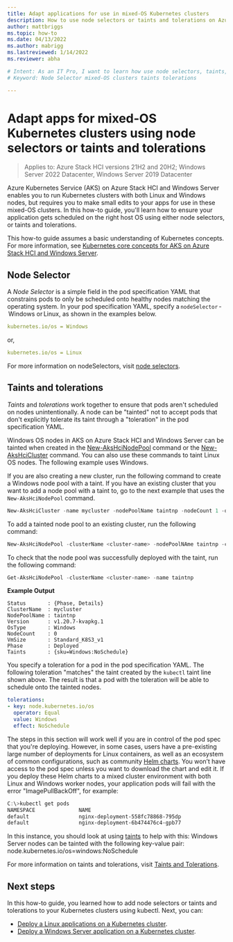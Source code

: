 ```yaml
---
title: Adapt applications for use in mixed-OS Kubernetes clusters
description: How to use node selectors or taints and tolerations on Azure Kubernetes Service to ensure applications in mixed OS Kubernetes clusters running on Azure Stack HCI are scheduled on the correct worker node operating system
author: mattbriggs
ms.topic: how-to
ms.date: 04/13/2022
ms.author: mabrigg 
ms.lastreviewed: 1/14/2022
ms.reviewer: abha

# Intent: As an IT Pro, I want to learn how use node selectors, taints, and tolerations so I can adapt apps for use on mixed-OS Kubernetes clusters. 
# Keyword: Node Selector mixed-OS clusters taints tolerations

---
```

# Adapt apps for mixed-OS Kubernetes clusters using node selectors or taints and tolerations

> Applies to: Azure Stack HCI versions 21H2 and 20H2; Windows Server 2022 Datacenter, Windows Server 2019 Datacenter

Azure Kubernetes Service (AKS) on Azure Stack HCI and Windows Server enables you to run Kubernetes clusters with both Linux and Windows nodes, but requires you to make small edits to your apps for use in these mixed-OS clusters. In this how-to guide, you'll learn how to ensure your application gets scheduled on the right host OS using either node selectors, or taints and tolerations.

This how-to guide assumes a basic understanding of Kubernetes concepts. For more information, see [Kubernetes core concepts for AKS on Azure Stack HCI and Windows Server](kubernetes-concepts.md).

## Node Selector

A *Node Selector* is a simple field in the pod specification YAML that constrains pods to only be scheduled onto healthy nodes matching the operating system. In your pod specification YAML, specify a `nodeSelector` - Windows or Linux, as shown in the examples below. 

```yaml
kubernetes.io/os = Windows
```
or,

```yaml
kubernetes.io/os = Linux
```

For more information on nodeSelectors, visit [node selectors](https://kubernetes.io/docs/concepts/scheduling-eviction/assign-pod-node/). 

## Taints and tolerations

*Taints* and *tolerations* work together to ensure that pods aren't scheduled on nodes unintentionally. A node can be "tainted" not to accept pods that don't explicitly tolerate its taint through a "toleration" in the pod specification YAML.

Windows OS nodes in AKS on Azure Stack HCI and Windows Server can be tainted when created in the [New-AksHciNodePool](./reference/ps/new-akshcinodepool.md) command or the [New-AksHciCluster](./reference/ps/new-akshcicluster.md) command. You can also use these commands to taint Linux OS nodes. The following example uses Windows.

If you are also creating a new cluster, run the following command to create a Windows node pool with a taint. If you have an existing cluster that you want to add a node pool with a taint to, go to the next example that uses the `New-AksHciNodePool` command.

```powershell
New-AksHciCluster -name mycluster -nodePoolName taintnp -nodeCount 1 -osType windows -taints sku=Windows:NoSchedule
```

To add a tainted node pool to an existing cluster, run the following command:

```powershell
New-AksHciNodePool -clusterName <cluster-name> -nodePoolNAme taintnp -count 1 -osType windows -taints sku=Windows:NoSchedule
```

 To check that the node pool was successfully deployed with the taint, run the following command:

```powershell
Get-AksHciNodePool -clusterName <cluster-name> -name taintnp
```

**Example Output**
```Output
Status       : {Phase, Details}
ClusterName  : mycluster
NodePoolName : taintnp
Version      : v1.20.7-kvapkg.1
OsType       : Windows
NodeCount    : 0
VmSize       : Standard_K8S3_v1
Phase        : Deployed
Taints       : {sku=Windows:NoSchedule}
```

You specify a toleration for a pod in the pod specification YAML. The following toleration "matches" the taint created by the `kubectl` taint line shown above. The result is that a pod with the toleration will be able to schedule onto the tainted nodes.

```yaml
tolerations:
- key: node.kubernetes.io/os
  operator: Equal
  value: Windows
  effect: NoSchedule
```


The steps in this section will work well if you are in control of the pod spec that you're deploying. However, in some cases, users have a pre-existing large number of deployments for Linux containers, as well as an ecosystem of common configurations, such as community [Helm charts](https://helm.sh/docs/intro/using_helm/#helm-search-finding-charts). You won’t have access to the pod spec unless you want to download the chart and edit it. If you deploy these Helm charts to a mixed cluster environment with both Linux and Windows worker nodes, your application pods will fail with the error "ImagePullBackOff", for example:

```powershell
C:\>kubectl get pods
NAMESPACE              NAME                                                    READY   STATUS              RESTARTS   AGE
default                nginx-deployment-558fc78868-795dp                       0/1     ImagePullBackOff    0          6m24s
default                nginx-deployment-6b474476c4-gpb77                       0/1     ImagePullBackOff    0          11m
```

In this instance, you should look at using [taints](https://cloud.google.com/kubernetes-engine/docs/how-to/node-taints) to help with this:
Windows Server nodes can be tainted with the following key-value pair: node.kubernetes.io/os=windows:NoSchedule

For more information on taints and tolerations, visit [Taints and Tolerations](https://kubernetes.io/docs/concepts/scheduling-eviction/taint-and-toleration/). 

## Next steps

In this how-to guide, you learned how to add node selectors or taints and tolerations to your Kubernetes clusters using kubectl. Next, you can:
- [Deploy a Linux applications on a Kubernetes cluster](./deploy-linux-application.md).
- [Deploy a Windows Server application on a Kubernetes cluster](./deploy-windows-application.md).